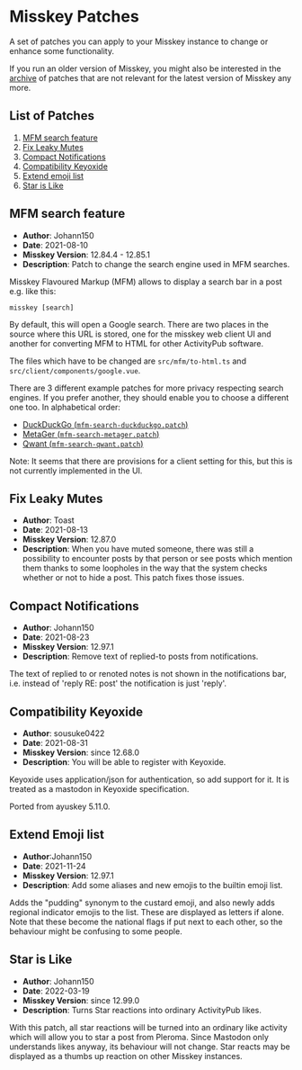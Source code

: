 # Misskey Patches

A set of patches you can apply to your Misskey instance to change or enhance
some functionality.

If you run an older version of Misskey, you might also be interested in the
[archive](archive) of patches that are not relevant for the latest version of
Misskey any more.

## List of Patches

1. [MFM search feature](#MFM-search-feature)
2. [Fix Leaky Mutes](#Fix-Leaky-Mutes)
3. [Compact Notifications](#Compact-Notifications)
4. [Compatibility Keyoxide](#compatibility-keyoxide)
5. [Extend emoji list](#Extend-emoji-list)
6. [Star is Like](#Star-is-Like)

## MFM search feature

* **Author**: Johann150
* **Date**: 2021-08-10
* **Misskey Version**: 12.84.4 - 12.85.1
* **Description**: Patch to change the search engine used in MFM searches.

Misskey Flavoured Markup (MFM) allows to display a search bar in a post e.g.
like this:
```MFM
misskey [search]
```

By default, this will open a Google search.
There are two places in the source where this URL is stored, one for the
misskey web client UI and another for converting MFM to HTML for other
ActivityPub software.

The files which have to be changed are `src/mfm/to-html.ts` and
`src/client/components/google.vue`.

There are 3 different example patches for more privacy respecting search
engines. If you prefer another, they should enable you to choose a different
one too. In alphabetical order:

- [DuckDuckGo (`mfm-search-duckduckgo.patch`)](mfm-search-duckduckgo.patch)
- [MetaGer (`mfm-search-metager.patch`)](mfm-search-metager.patch)
- [Qwant (`mfm-search-qwant.patch`)](mfm-search-qwant.patch)

Note: It seems that there are provisions for a client setting for this, but
this is not currently implemented in the UI.

## Fix Leaky Mutes

* **Author**: Toast
* **Date**: 2021-08-13
* **Misskey Version**: 12.87.0
* **Description**: When you have muted someone, there was still a possibility
to encounter posts by that person or see posts which mention them thanks to
some loopholes in the way that the system checks whether or not to hide a
post. This patch fixes those issues.

## Compact Notifications

* **Author**: Johann150
* **Date**: 2021-08-23
* **Misskey Version**: 12.97.1
* **Description**: Remove text of replied-to posts from notifications.

The text of replied to or renoted notes is not shown in the notifications bar,
i.e. instead of 'reply RE: post' the notification is just 'reply'.

## Compatibility Keyoxide

* **Author**: sousuke0422
* **Date**: 2021-08-31
* **Misskey Version**: since 12.68.0
* **Description**: You will be able to register with Keyoxide.

Keyoxide uses application/json for authentication, so add support for it.
It is treated as a mastodon in Keyoxide specification.

Ported from ayuskey 5.11.0.

## Extend Emoji list

* **Author**:Johann150
* **Date**: 2021-11-24
* **Misskey Version**: 12.97.1
* **Description**: Add some aliases and new emojis to the builtin emoji list.

Adds the "pudding" synonym to the custard emoji, and also newly adds regional
indicator emojis to the list. These are displayed as letters if alone. Note
that these become the national flags if put next to each other, so the
behaviour might be confusing to some people.

## Star is Like

* **Author**: Johann150
* **Date**: 2022-03-19
* **Misskey Version**: since 12.99.0
* **Description**: Turns Star reactions into ordinary ActivityPub likes.

With this patch, all star reactions will be turned into an ordinary like
activity which will allow you to star a post from Pleroma. Since Mastodon
only understands likes anyway, its behaviour will not change. Star reacts
may be displayed as a thumbs up reaction on other Misskey instances.
